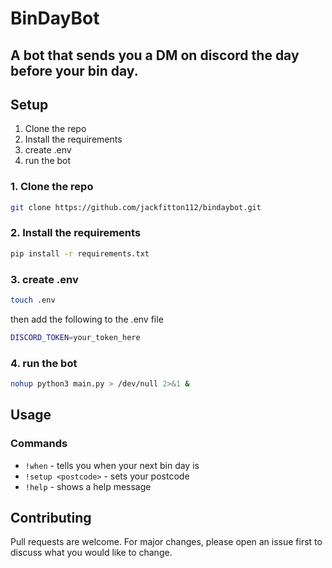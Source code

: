 # BinDayBot
A bot that sends you a DM on discord the day before your bin day.
---

## Setup

1. Clone the repo
2. Install the requirements
3. create .env
4. run the bot

### 1. Clone the repo
```bash
git clone https://github.com/jackfitton112/bindaybot.git
```

### 2. Install the requirements
```bash
pip install -r requirements.txt
```

### 3. create .env
```bash
touch .env
```
then add the following to the .env file
```bash
DISCORD_TOKEN=your_token_here
```

### 4. run the bot
```bash
nohup python3 main.py > /dev/null 2>&1 &
```

## Usage

### Commands

- `!when` - tells you when your next bin day is
- `!setup <postcode>` - sets your postcode
- `!help` - shows a help message


## Contributing
Pull requests are welcome. For major changes, please open an issue first to discuss what you would like to change.



